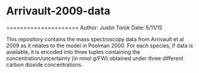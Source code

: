 # Arrivault-2009-data
=====================
Author: Justin Torok
Date: 5/11/15

This repository contains the mass spectroscopy data from Arrivault et al 2009 as it relates to the model in Poolman 2000.  For each species, if data is available, it is encoded into three tuples containing the concentration/uncertainty (in nmol g/FW) obtained under three different carbon dioxide concentrations. 
